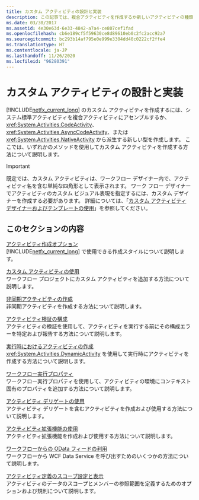 ```yaml
---
title: カスタム アクティビティの設計と実装
description: この記事では、複合アクティビティを作成するか新しいアクティビティの種類を作成することによって Workflow Foundation でカスタム アクティビティを作成するためのリソースを提供します。
ms.date: 03/30/2017
ms.assetid: 4e30e63d-6e33-4842-a7a4-ce807cef1fad
ms.openlocfilehash: cb6e189cf5f59630ce8d89610eb0c2fc2acc92a7
ms.sourcegitcommit: bc293b14af795e0e999e3304dd40c0222cf2ffe4
ms.translationtype: HT
ms.contentlocale: ja-JP
ms.lasthandoff: 11/26/2020
ms.locfileid: "96280391"
---
```

# <a name="designing-and-implementing-custom-activities"></a>カスタム アクティビティの設計と実装

[!INCLUDE[netfx_current_long](../../../includes/netfx-current-long-md.md)] のカスタム アクティビティを作成するには、システム標準アクティビティを複合アクティビティにアセンブルするか、<xref:System.Activities.CodeActivity>、<xref:System.Activities.AsyncCodeActivity>、または <xref:System.Activities.NativeActivity> から派生する新しい型を作成します。 ここでは、いずれかのメソッドを使用してカスタム アクティビティを作成する方法について説明します。  
  
> [!IMPORTANT]
> 既定では、カスタム アクティビティは、ワークフロー デザイナー内で、アクティビティ名を含む単純な四角形として表示されます。 ワーク フロー デザイナーでアクティビティのカスタム ビジュアル表現を指定するには、カスタム デザイナーを作成する必要があります。 詳細については、「[カスタム アクティビティ デザイナーおよびテンプレートの使用](using-custom-activity-designers-and-templates.md)」を参照してください。  
  
## <a name="in-this-section"></a>このセクションの内容  

 [アクティビティ作成オプション](activity-authoring-options-in-wf.md)  
 [!INCLUDE[netfx_current_long](../../../includes/netfx-current-long-md.md)] で使用できる作成スタイルについて説明します。  
  
 [カスタム アクティビティの使用](using-a-custom-activity.md)  
 ワークフロー プロジェクトにカスタム アクティビティを追加する方法について説明します。  
  
  [非同期アクティビティの作成](creating-asynchronous-activities-in-wf.md)  
 非同期アクティビティを作成する方法について説明します。  
  
 [アクティビティ検証の構成](configuring-activity-validation.md)  
 アクティビティの検証を使用して、アクティビティを実行する前にその構成エラーを特定および報告する方法について説明します。  
  
 [実行時におけるアクティビティの作成](creating-an-activity-at-runtime-with-dynamicactivity.md)  
 <xref:System.Activities.DynamicActivity> を使用して実行時にアクティビティを作成する方法について説明します。  
  
 [ワークフロー実行プロパティ](workflow-execution-properties.md)  
 ワークフロー実行プロパティを使用して、アクティビティの環境にコンテキスト固有のプロパティを追加する方法について説明します。  
  
 [アクティビティ デリゲートの使用](using-activity-delegates.md)  
 アクティビティ デリゲートを含むアクティビティを作成および使用する方法について説明します。
  
 [アクティビティ拡張機能の使用](using-activity-extensions.md)  
 アクティビティ拡張機能を作成および使用する方法について説明します。  
  
 [ワークフローからの OData フィードの利用](consuming-odata-feeds-from-a-workflow.md)  
 ワークフローから WCF Data Service を呼び出すためのいくつかの方法について説明します。  
  
 [アクティビティ定義のスコープ設定と表示](activity-definition-scoping-and-visibility.md)  
 アクティビティのデータのスコープとメンバーの参照範囲を定義するためのオプションおよび規則について説明します。
